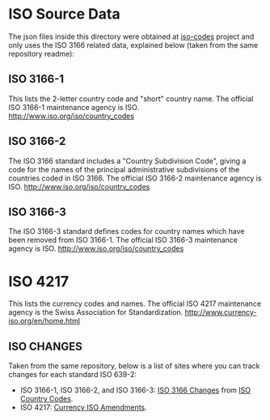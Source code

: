 # ISO Source Data

The json files inside this directory were obtained at
[iso-codes](https://salsa.debian.org/iso-codes-team/iso-codes) project and only
uses the ISO 3166 related data, explained below (taken from the same repository
readme):

## ISO 3166-1
This lists the 2-letter country code and "short" country name. The official ISO
3166-1 maintenance agency is ISO. http://www.iso.org/iso/country_codes

## ISO 3166-2
The ISO 3166 standard includes a "Country Subdivision Code", giving a code for
the names of the principal administrative subdivisions of the countries coded in
ISO 3166. The official ISO 3166-2 maintenance agency is ISO.
http://www.iso.org/iso/country_codes

## ISO 3166-3
The ISO 3166-3 standard defines codes for country names which have been removed
from ISO 3166-1. The official ISO 3166-3 maintenance agency is ISO.
http://www.iso.org/iso/country_codes

# ISO 4217
This lists the currency codes and names. The official ISO 4217 maintenance
agency is the Swiss Association for Standardization.
http://www.currency-iso.org/en/home.html

## ISO CHANGES

Taken from the same repository, below is a list of sites where you can track
changes for each standard ISO 639-2:

- ISO 3166-1, ISO 3166-2, and ISO 3166-3: [ISO 3166 Changes](https://isotc.iso.org/livelink/livelink?func=ll&objId=16474544&objAction=browse&sort=name&viewType=1) from [ISO Country Codes](http://www.iso.org/iso/country_codes).
- ISO 4217: [Currency ISO Amendments](https://www.currency-iso.org/en/home/amendments.html).
